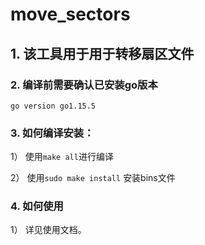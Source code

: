 # move_sectors
## 1.   该工具用于用于转移扇区文件

### 2.  编译前需要确认已安装go版本
```go version go1.15.5```

### 3.  如何编译安装：
1）  使用```make all```进行编译

2）  使用```sudo make install``` 安装bins文件

### 4. 如何使用
1）  详见使用文档。



